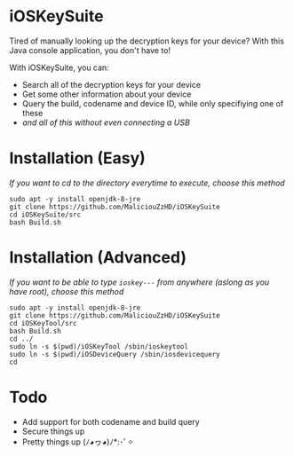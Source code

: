 # iOSKeySuite
Tired of manually looking up the decryption keys for your device? With this Java console application, you don't have to!

With iOSKeySuite, you can:

* Search all of the decryption keys for your device
* Get some other information about your device
* Query the build, codename and device ID, while only specifiying one of these
* <i>and all of this without even connecting a USB</i>

# Installation (Easy)

<i> If you want to cd to the directory everytime to execute, choose this method </i>

    sudo apt -y install openjdk-8-jre
    git clone https://github.com/MaliciouZzHD/iOSKeySuite
    cd iOSKeySuite/src
    bash Build.sh

# Installation (Advanced)

<i> If you want to be able to type `ioskey---` from anywhere (aslong as you have root), choose this method </i>

    sudo apt -y install openjdk-8-jre
    git clone https://github.com/MaliciouZzHD/iOSKeySuite
    cd iOSKeyTool/src
    bash Build.sh
    cd ../
    sudo ln -s $(pwd)/iOSKeyTool /sbin/ioskeytool
    sudo ln -s $(pwd)/iOSDeviceQuery /sbin/iosdevicequery
    cd

# Todo
* Add support for both codename and build query
* Secure things up
* Pretty things up (ﾉ◕ヮ◕)ﾉ*:･ﾟ✧
